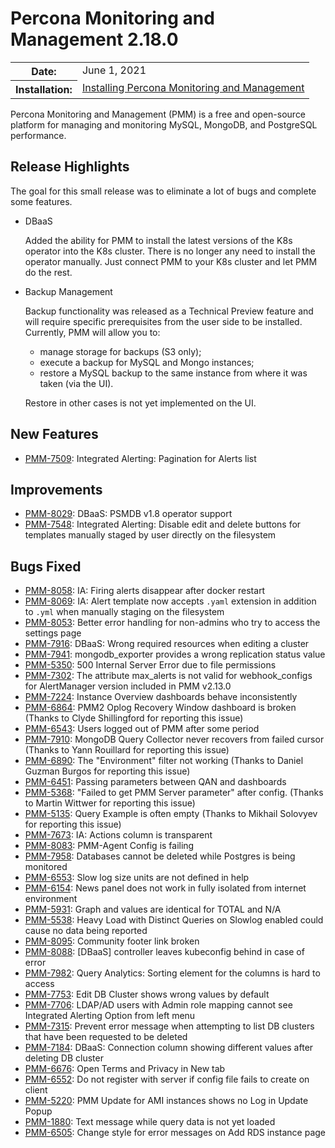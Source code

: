 # Percona Monitoring and Management 2.18.0

<table class="docutils field-list" frame="void" rules="none">
  <colgroup>
    <col class="field-name">
    <col class="field-body">
  </colgroup>
  <tbody valign="top">
    <tr class="field-odd field">
      <th class="field-name">Date:</th>
      <td class="field-body">June 1, 2021</td>
    </tr>
    <tr class="field-even field">
      <th class="field-name">Installation:</th>
      <td class="field-body">
        <a class="reference external" href="https://www.percona.com/software/pmm/quickstart">Installing Percona Monitoring and Management</a></td>
    </tr>
  </tbody>
</table>

Percona Monitoring and Management (PMM) is a free and open-source platform for managing and monitoring MySQL, MongoDB, and PostgreSQL performance.

## Release Highlights

The goal for this small release was to eliminate a lot of bugs and complete some features.

- DBaaS

    Added the ability for PMM to install the latest versions of the K8s operator into the K8s cluster. There is no longer any need to install the operator manually. Just connect PMM to your K8s cluster and let PMM do the rest.

- Backup Management

    Backup functionality was released as a Technical Preview feature and will require specific prerequisites from the user side to be installed. Currently, PMM will allow you to:

    - manage storage for backups (S3 only);
    - execute a backup for MySQL and Mongo instances;
    - restore a MySQL backup to the same instance from where it was taken (via the UI).

    Restore in other cases is not yet implemented on the UI.

## New Features

* [PMM-7509](https://jira.percona.com/browse/PMM-7509): Integrated Alerting: Pagination for Alerts list



## Improvements

* [PMM-8029](https://jira.percona.com/browse/PMM-8029): DBaaS: PSMDB v1.8 operator support
* [PMM-7548](https://jira.percona.com/browse/PMM-7548): Integrated Alerting: Disable edit and delete buttons for templates manually staged by user directly on the filesystem



## Bugs Fixed

* [PMM-8058](https://jira.percona.com/browse/PMM-8058): IA: Firing alerts disappear after docker restart
* [PMM-8069](https://jira.percona.com/browse/PMM-8069): IA: Alert template now accepts `.yaml` extension in addition to `.yml` when manually staging on the filesystem
* [PMM-8053](https://jira.percona.com/browse/PMM-8053): Better error handling for non-admins who try to access the settings page
* [PMM-7916](https://jira.percona.com/browse/PMM-7916): DBaaS: Wrong required resources when editing a cluster
* [PMM-7941](https://jira.percona.com/browse/PMM-7941): mongodb_exporter provides a wrong replication status value
* [PMM-5350](https://jira.percona.com/browse/PMM-5350): 500 Internal Server Error due to file permissions
* [PMM-7302](https://jira.percona.com/browse/PMM-7302): The attribute max_alerts is not valid for webhook_configs for AlertManager version included in PMM v2.13.0
* [PMM-7224](https://jira.percona.com/browse/PMM-7224): Instance Overview dashboards behave inconsistently
* [PMM-6864](https://jira.percona.com/browse/PMM-6864): PMM2 Oplog Recovery Window dashboard is broken (Thanks to Clyde Shillingford for reporting this issue)
* [PMM-6543](https://jira.percona.com/browse/PMM-6543): Users logged out of PMM after some period
* [PMM-7910](https://jira.percona.com/browse/PMM-7910): MongoDB Query Collector never recovers from failed cursor (Thanks to Yann Rouillard for reporting this issue)
* [PMM-6890](https://jira.percona.com/browse/PMM-6890): The "Environment" filter not working (Thanks to Daniel Guzman Burgos for reporting this issue)
* [PMM-6451](https://jira.percona.com/browse/PMM-6451): Passing parameters between QAN and dashboards
* [PMM-5368](https://jira.percona.com/browse/PMM-5368): "Failed to get PMM Server parameter" after config. (Thanks to Martin Wittwer for reporting this issue)
* [PMM-5135](https://jira.percona.com/browse/PMM-5135): Query Example is often empty (Thanks to Mikhail Solovyev for reporting this issue)
* [PMM-7673](https://jira.percona.com/browse/PMM-7673): IA: Actions column is transparent
* [PMM-8083](https://jira.percona.com/browse/PMM-8083): PMM-Agent Config is failing
* [PMM-7958](https://jira.percona.com/browse/PMM-7958): Databases cannot be deleted while Postgres is being monitored
* [PMM-6553](https://jira.percona.com/browse/PMM-6553): Slow log size units are not defined in help
* [PMM-6154](https://jira.percona.com/browse/PMM-6154): News panel does not work in fully isolated from internet environment
* [PMM-5931](https://jira.percona.com/browse/PMM-5931): Graph and values are identical for TOTAL and N/A
* [PMM-5538](https://jira.percona.com/browse/PMM-5538): Heavy Load with Distinct Queries on Slowlog enabled could cause no data being reported
* [PMM-8095](https://jira.percona.com/browse/PMM-8095): Community footer link broken
* [PMM-8088](https://jira.percona.com/browse/PMM-8088): [DBaaS] controller leaves kubeconfig behind in case of error
* [PMM-7982](https://jira.percona.com/browse/PMM-7982): Query Analytics: Sorting element for the columns is hard to access
* [PMM-7753](https://jira.percona.com/browse/PMM-7753): Edit DB Cluster shows wrong values by default
* [PMM-7706](https://jira.percona.com/browse/PMM-7706): LDAP/AD users with Admin role mapping cannot see Integrated Alerting Option from left menu
* [PMM-7315](https://jira.percona.com/browse/PMM-7315):  Prevent error message when attempting to list DB clusters that have been requested to be deleted 
* [PMM-7184](https://jira.percona.com/browse/PMM-7184): DBaaS: Connection column showing different values after deleting DB cluster
* [PMM-6676](https://jira.percona.com/browse/PMM-6676): Open Terms and Privacy in New tab
* [PMM-6552](https://jira.percona.com/browse/PMM-6552): Do not register with server if config file fails to create on client
* [PMM-5220](https://jira.percona.com/browse/PMM-5220): PMM Update for AMI instances shows no Log in Update Popup
* [PMM-1880](https://jira.percona.com/browse/PMM-1880): Text message while query data is not yet loaded
* [PMM-6505](https://jira.percona.com/browse/PMM-6505): Change style for error messages on Add RDS instance page
